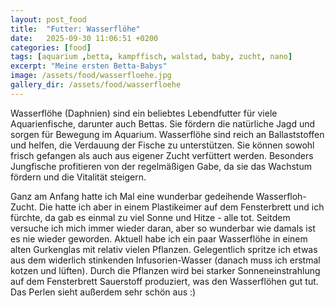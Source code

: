```yaml
---
layout: post_food
title:  "Futter: Wasserflöhe"
date:   2025-09-30 11:06:51 +0200
categories: [food]
tags: [aquarium ,betta, kampffisch, walstad, baby, zucht, nano]
excerpt: "Meine ersten Betta-Babys"
image: /assets/food/wasserfloehe.jpg
gallery_dir: /assets/food/wasserfloehe
---
```


Wasserflöhe (Daphnien) sind ein beliebtes Lebendfutter für viele Aquarienfische, darunter auch Bettas. Sie fördern die natürliche Jagd und sorgen für Bewegung im Aquarium. Wasserflöhe sind reich an Ballaststoffen und helfen, die Verdauung der Fische zu unterstützen. Sie können sowohl frisch gefangen als auch aus eigener Zucht verfüttert werden. Besonders Jungfische profitieren von der regelmäßigen Gabe, da sie das Wachstum fördern und die Vitalität steigern.

Ganz am Anfang hatte ich Mal eine wunderbar gedeihende Wasserfloh-Zucht. Die hatte ich aber in einem Plastikeimer auf dem Fensterbrett und ich fürchte, da gab es einmal zu viel Sonne und Hitze - alle tot.
Seitdem versuche ich mich immer wieder daran, aber so wunderbar wie damals ist es nie wieder geworden.
Aktuell habe ich ein paar Wasserflöhe in einem alten Gurkenglas mit relativ vielen Pflanzen. Gelegentlich spritze ich etwas aus dem widerlich stinkenden Infusorien-Wasser (danach muss ich erstmal kotzen und lüften).
Durch die Pflanzen wird bei starker Sonneneinstrahlung auf dem Fensterbrett Sauerstoff produziert, was den Wasserflöhen gut tut. Das Perlen sieht außerdem sehr schön aus :)